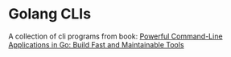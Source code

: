 # Golang CLIs
A collection of cli programs from book: [Powerful Command-Line Applications in Go: Build Fast and Maintainable Tools](https://www.amazon.com/Powerful-Command-Line-Applications-Go-Maintainable/dp/168050696X)